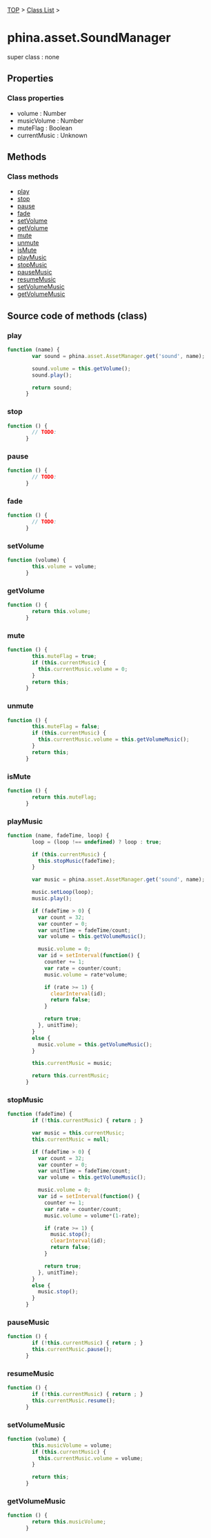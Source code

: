 [TOP](../../README.md) > [Class List](../class-list.md) >

# phina.asset.SoundManager

super class : none

## Properties

### Class properties

* volume : Number
* musicVolume : Number
* muteFlag : Boolean
* currentMusic : Unknown



## Methods

### Class methods

* [play](#class_play)
* [stop](#class_stop)
* [pause](#class_pause)
* [fade](#class_fade)
* [setVolume](#class_setVolume)
* [getVolume](#class_getVolume)
* [mute](#class_mute)
* [unmute](#class_unmute)
* [isMute](#class_isMute)
* [playMusic](#class_playMusic)
* [stopMusic](#class_stopMusic)
* [pauseMusic](#class_pauseMusic)
* [resumeMusic](#class_resumeMusic)
* [setVolumeMusic](#class_setVolumeMusic)
* [getVolumeMusic](#class_getVolumeMusic)



## Source code of methods (class)

### <a name="class_play"></a>play
```javascript
function (name) {
        var sound = phina.asset.AssetManager.get('sound', name);

        sound.volume = this.getVolume();
        sound.play();

        return sound;
      }
```

### <a name="class_stop"></a>stop
```javascript
function () {
        // TODO: 
      }
```

### <a name="class_pause"></a>pause
```javascript
function () {
        // TODO: 
      }
```

### <a name="class_fade"></a>fade
```javascript
function () {
        // TODO: 
      }
```

### <a name="class_setVolume"></a>setVolume
```javascript
function (volume) {
        this.volume = volume;
      }
```

### <a name="class_getVolume"></a>getVolume
```javascript
function () {
        return this.volume;
      }
```

### <a name="class_mute"></a>mute
```javascript
function () {
        this.muteFlag = true;
        if (this.currentMusic) {
          this.currentMusic.volume = 0;
        }
        return this;
      }
```

### <a name="class_unmute"></a>unmute
```javascript
function () {
        this.muteFlag = false;
        if (this.currentMusic) {
          this.currentMusic.volume = this.getVolumeMusic();
        }
        return this;
      }
```

### <a name="class_isMute"></a>isMute
```javascript
function () {
        return this.muteFlag;
      }
```

### <a name="class_playMusic"></a>playMusic
```javascript
function (name, fadeTime, loop) {
        loop = (loop !== undefined) ? loop : true;

        if (this.currentMusic) {
          this.stopMusic(fadeTime);
        }

        var music = phina.asset.AssetManager.get('sound', name);

        music.setLoop(loop);
        music.play();

        if (fadeTime > 0) {
          var count = 32;
          var counter = 0;
          var unitTime = fadeTime/count;
          var volume = this.getVolumeMusic();

          music.volume = 0;
          var id = setInterval(function() {
            counter += 1;
            var rate = counter/count;
            music.volume = rate*volume;

            if (rate >= 1) {
              clearInterval(id);
              return false;
            }

            return true;
          }, unitTime);
        }
        else {
          music.volume = this.getVolumeMusic();
        }

        this.currentMusic = music;

        return this.currentMusic;
      }
```

### <a name="class_stopMusic"></a>stopMusic
```javascript
function (fadeTime) {
        if (!this.currentMusic) { return ; }

        var music = this.currentMusic;
        this.currentMusic = null;

        if (fadeTime > 0) {
          var count = 32;
          var counter = 0;
          var unitTime = fadeTime/count;
          var volume = this.getVolumeMusic();

          music.volume = 0;
          var id = setInterval(function() {
            counter += 1;
            var rate = counter/count;
            music.volume = volume*(1-rate);

            if (rate >= 1) {
              music.stop();
              clearInterval(id);
              return false;
            }

            return true;
          }, unitTime);
        }
        else {
          music.stop();
        }
      }
```

### <a name="class_pauseMusic"></a>pauseMusic
```javascript
function () {
        if (!this.currentMusic) { return ; }
        this.currentMusic.pause();
      }
```

### <a name="class_resumeMusic"></a>resumeMusic
```javascript
function () {
        if (!this.currentMusic) { return ; }
        this.currentMusic.resume();
      }
```

### <a name="class_setVolumeMusic"></a>setVolumeMusic
```javascript
function (volume) {
        this.musicVolume = volume;
        if (this.currentMusic) {
          this.currentMusic.volume = volume;
        }

        return this;
      }
```

### <a name="class_getVolumeMusic"></a>getVolumeMusic
```javascript
function () {
        return this.musicVolume;
      }
```



